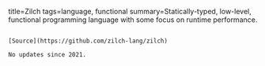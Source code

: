 title=Zilch
tags=language, functional
summary=Statically-typed, low-level, functional programming language with some focus on runtime performance.
~~~~~~

[Source](https://github.com/zilch-lang/zilch)

No updates since 2021.
